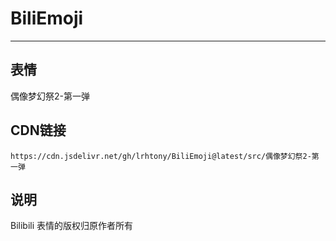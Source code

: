 
# BiliEmoji
---
## 表情
偶像梦幻祭2-第一弹
## CDN链接
```
https://cdn.jsdelivr.net/gh/lrhtony/BiliEmoji@latest/src/偶像梦幻祭2-第一弹
```
## 说明
Bilibili 表情的版权归原作者所有

